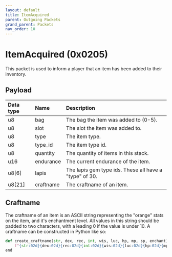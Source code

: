 ```yaml
---
layout: default
title: ItemAcquired
parent: Outgoing Packets
grand_parent: Packets
nav_order: 10
---
```


# ItemAcquired (0x0205)

This packet is used to inform a player that an item has been added to their inventory.

## Payload

| Data type            | Name            | Description                                                                                |
|:---------------------|:----------------|:-------------------------------------------------------------------------------------------|
| u8                   | bag             | The bag the item was added to (0-5).                                                       |
| u8                   | slot            | The slot the item was added to.                                                            |
| u8                   | type            | The item type.                                                                             |
| u8                   | type_id         | The item type id.                                                                          |
| u8                   | quantity        | The quantity of items in this stack.                                                       |
| u16                  | endurance       | The current endurance of the item.                                                         |
| u8[6]                | lapis           | The lapis gem type ids. These all have a "type" of 30.                                     |
| u8[21]               | craftname       | The craftname of an item.                                                                  |

## Craftname

The craftname of an item is an ASCII string representing the "orange" stats on the item, and it's enchantment level. All values in this string should be padded to two characters, with a leading 0 if the value is under 10. A craftname can be constructed in Python like so:
```python
def create_craftname(str, dex, rec, int, wis, luc, hp, mp, sp, enchant):
    f"{str:02d}{dex:02d}{rec:02d}{int:02d}{wis:02d}{luc:02d}{hp:02d}{mp:02d}{sp:02d}{enchant:02d}"
end
```